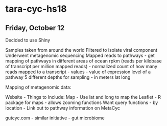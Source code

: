# tara-cyc-hs18

## Friday, October 12

Decided to use Shiny

Samples taken from around the world
Filtered to isolate viral component
Underwent metagenomic sequencing
Mapped reads to pathways - get mapping of pathways in different areas of ocean
rpkm (reads per kilobase of transcript per million mapped reads) - normalized count of how many reads mapped to a transcript -  values - value of expression level of a pathway
5 different depths for sampling - in meters
lat long

Mapping of metagenomic data:


Website - Things to Include:
Map - Use lat and long to map the 
Leaflet - R package for maps - allows zooming functions
Want query functions - by location - 
Link out to pathway information on MetaCyc

gutcyc.com - similar initiative - gut microbiome
